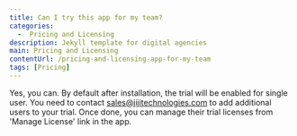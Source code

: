 ```yaml
---
title: Can I try this app for my team?
categories:
  -  Pricing and Licensing
description: Jekyll template for digital agencies
main: Pricing and Licensing
contentUrl: /pricing-and-licensing-app-for-my-team
tags: [Pricing]
---
```

Yes, you can. By default after installation, the trial will be enabled for single user. You need to contact sales@jijitechnologies.com to add additional users to your trial. Once done, you can manage their trial licenses from 'Manage License' link in the app. 